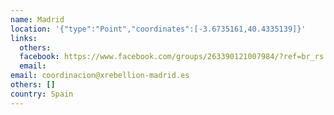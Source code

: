 ```yaml
---
name: Madrid
location: '{"type":"Point","coordinates":[-3.6735161,40.4335139]}'
links:
  others: 
  facebook: https://www.facebook.com/groups/263390121007984/?ref=br_rs
  email: 
email: coordinacion@xrebellion-madrid.es
others: []
country: Spain
---
```

